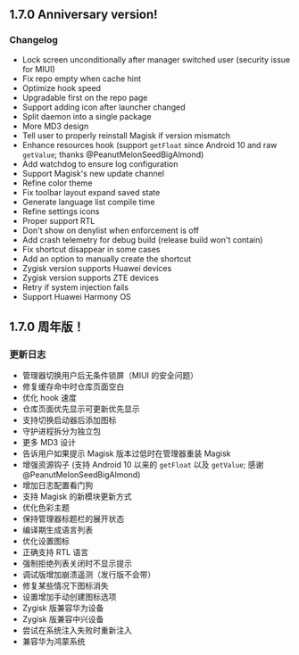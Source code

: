 ## 1.7.0 Anniversary version!
### Changelog

  - Lock screen unconditionally after manager switched user (security issue for MIUI)
  - Fix repo empty when cache hint
  - Optimize hook speed
  - Upgradable first on the repo page
  - Support adding icon after launcher changed
  - Split daemon into a single package
  - More MD3 design
  - Tell user to properly reinstall Magisk if version mismatch 
  - Enhance resources hook (support `getFloat` since Android 10 and raw `getValue`; thanks @PeanutMelonSeedBigAlmond)
  - Add watchdog to ensure log configuration
  - Support Magisk's new update channel
  - Refine color theme
  - Fix toolbar layout expand saved state
  - Generate language list compile time
  - Refine settings icons
  - Proper support RTL
  - Don't show on denylist when enforcement is off
  - Add crash telemetry for debug build (release build won't contain)
  - Fix shortcut disappear in some cases
  - Add an option to manually create the shortcut
  - Zygisk version supports Huawei devices
  - Zygisk version supports ZTE devices
  - Retry if system injection fails
  - Support Huawei Harmony OS

## 1.7.0 周年版！
### 更新日志
- 管理器切换用户后无条件锁屏（MIUI 的安全问题）
- 修复缓存命中时仓库页面空白
- 优化 hook 速度
- 仓库页面优先显示可更新优先显示
- 支持切换启动器后添加图标
- 守护进程拆分为独立包
- 更多 MD3 设计
- 告诉用户如果提示 Magisk 版本过低时在管理器重装 Magisk 
- 增强资源钩子 (支持 Android 10 以来的 `getFloat` 以及 `getValue`; 感谢 @PeanutMelonSeedBigAlmond)
- 增加日志配置看门狗
- 支持 Magisk 的新模块更新方式
- 优化色彩主题
- 保持管理器标题栏的展开状态
- 编译期生成语言列表
- 优化设置图标
- 正确支持 RTL 语言
- 强制拒绝列表关闭时不显示提示
- 调试版增加崩溃遥测（发行版不会带）
- 修复某些情况下图标消失
- 设置增加手动创建图标选项
- Zygisk 版兼容华为设备
- Zygisk 版兼容中兴设备
- 尝试在系统注入失败时重新注入
- 兼容华为鸿蒙系统
